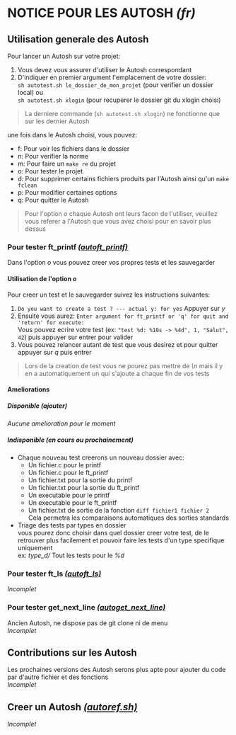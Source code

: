 **NOTICE POUR LES AUTOSH** *(fr)*
=================================
Utilisation generale des Autosh
---------------------------
Pour lancer un Autosh sur votre projet:

1. Vous devez vous assurer d'utiliser le Autosh correspondant  
2. D'indiquer en premier argument l'emplacement de votre dossier:  
`sh autotest.sh le_dossier_de_mon_projet` (pour verifier un dossier local) ou  
`sh autotest.sh xlogin` (pour recuperer le dossier git du xlogin choisi)  

> La derniere commande (`sh autotest.sh xlogin`) ne fonctionne que sur les dernier Autosh

une fois dans le Autosh choisi, vous pouvez:  

* f: Pour voir les fichiers dans le dossier
* n: Pour verifier la norme
* m: Pour faire un `make re` du projet
* o: Pour tester le projet
* d: Pour supprimer certains fichiers produits par l'Autosh ainsi qu'un `make fclean`
* p: Pour modifier certaines options
* q: Pour quitter le Autosh

> Pour l'option *o* chaque Autosh ont leurs facon de l'utiliser, veuillez vous referer a l'Autosh que vous avez choisi pour en savoir plus dessus

### Pour tester ft_printf [*(autoft_printf)*][autoft_printf]
Dans l'option *o* vous pouvez creer vos propres tests et les sauvegarder  

#### Utilisation de l'option *o*
Pour creer un test et le sauvegarder suivez les instructions suivantes:

1. `Do you want to create a test ? --- actual y: for yes` Appuyer sur *y*
2. Ensuite vous aurez: `Enter argument for ft_printf or 'q' for quit and 'return' for execute:`  
Vous pouvez ecrire votre test (ex: `"test %d: %10s -> %4d", 1, "Salut", 42`) puis appuyer sur entrer pour valider
3. Vous pouvez relancer autant de test que vous desirez et pour quitter appuyer sur *q* puis entrer

> Lors de la creation de test vous ne pourez pas mettre de *\n* mais il y en a automatiquement un qui s'ajoute a chaque fin de vos tests

#### Ameliorations

##### Disponible *(ajouter)*
*Aucune amelioration pour le moment*

##### Indisponible *(en cours ou prochainement)*
* Chaque nouveau test creerons un nouveau dossier avec:  
    * Un fichier.c pour le printf
    * Un fichier.c pour le ft_printf
    * Un fichier.txt pour la sortie du printf
    * Un fichier.txt pour la sortie du ft_printf
    * Un executable pour le printf
    * Un executable pour le ft_printf
    * Un fichier.txt de sortie de la fonction `diff fichier1 fichier 2`  
Cela permetra les comparaisons automatiques des sorties standards
* Triage des tests par types en dossier  
vous pourez donc choisir dans quel dossier creer votre test, de le retrouver plus facilement et pouvoir faire les tests d'un type specifique uniquement  
ex: *type_d/* Tout les tests pour le *%d*

### Pour tester ft_ls [*(autoft_ls)*][autoft_ls]
*Incomplet*

### Pour tester get_next_line [*(autoget_next_line)*][autoget_next_line]
Ancien Autosh, ne dispose pas de git clone ni de menu  
*Incomplet*

Contributions sur les Autosh
----------------------------
Les prochaines versions des Autosh serons plus apte pour ajouter du code par d'autre fichier et des fonctions  
*Incomplet*

Creer un Autosh [*(autoref.sh)*][autoref]
---------------
*Incomplet*

[autoft_printf]: https://github.com/clegrand/autosh/tree/master/t_ft_printf "Lien vers le fichier autoft_printf.sh"
[autoft_ls]: https://github.com/clegrand/autosh/tree/master/t_ft_ls "Lien vers le fichier autoft_ls.sh"
[autoget_next_line]: https://github.com/clegrand/autosh/tree/master/t_get_next_line "Lien vers le fichier autoget_next_line.sh"
[autoref]: https://github.com/clegrand/autosh "Lien vers le fichier Autosh de reference"
